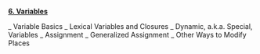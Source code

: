 **[6. Variables](http://www.gigamonkeys.com/book/variables.html)**

_ Variable Basics
_ Lexical Variables and Closures
_ Dynamic, a.k.a. Special, Variables
_ Assignment
_ Generalized Assignment
_ Other Ways to Modify Places